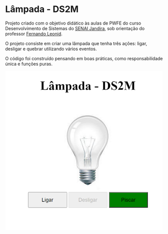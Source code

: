 # Lâmpada - DS2M

Projeto criado com o objetivo didático às aulas de PWFE do curso Desenvolvimento de Sistemas do [SENAI Jandira](https://jandira.sp.senai.br/), sob orientação do professor [Fernando Leonid](https://github.com/fernandoleonid).

O projeto consiste em criar uma lâmpada que tenha três ações: ligar, desligar e quebrar utilizando vários eventos.

O código foi construído pensando em boas práticas, como responsabilidade única e funções puras.

<p align="center">
  <a href="https://gabriel-lucena.github.io/lampadajs/">
    <img src="https://raw.githubusercontent.com/Gabriel-Lucena/lampadajs/master/img/imagemAtualizada.png">
  </a>
</p>